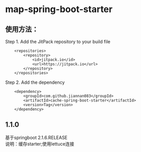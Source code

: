 # map-spring-boot-starter
## 使用方法：  
Step 1. Add the JitPack repository to your build file  
```
	<repositories>
		<repository>
		    <id>jitpack.io</id>
		    <url>https://jitpack.io</url>
		</repository>
	</repositories> 
```
Step 2. Add the dependency  
```
	<dependency>
	    <groupId>com.github.jiannan083</groupId>
	    <artifactId>cache-spring-boot-starter</artifactId>
	    <version>Tag</version>
	</dependency>
```
## 1.1.0
基于springboot 2.1.6.RELEASE  
说明：缓存starter;使用lettuce连接  